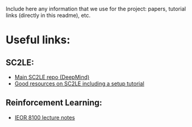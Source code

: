 Include here any information that we use for the project: papers, tutorial links (directly in this readme), etc.

# Useful links:

## SC2LE:

- [Main SC2LE repo (DeepMind)](https://github.com/deepmind/pysc2)
- [Good resources on SC2LE including a setup tutorial](https://njustesen.com/)

## Reinforcement Learning:

- [IEOR 8100 lecture notes](https://ieor8100.github.io/rl/)
